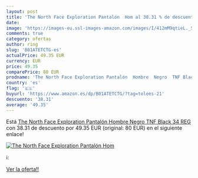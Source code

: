 ```yaml
---
layout: post
title: 'The North Face Exploration Pantalón  Hom al 38.31 % de descuento'
date: 
image: 'https://images-eu.ssl-images-amazon.com/images/I/412mM9qtieL._SL200_.jpg'
comments: true
category: ofertas
author: ring
slug: 'B01ATETCTG-es'
actualPrice: 49.35 EUR
currency: EUR
price: 49.35
comparePrice: 80 EUR
prodname: 'The North Face Exploration Pantalón  Hombre  Negro  TNF Black   34 REG'
country: 'es'
flag: '🇪🇸'
buyurl: 'https://www.amazon.es/dp/B01ATETCTG/?tag=tolees-21'
descuento: '38.31'
average: '49.35'
---
```


Está [The North Face Exploration Pantalón  Hombre  Negro  TNF Black   34 REG](https://www.amazon.es/dp/B01ATETCTG/?tag=tolees-21) con 38.31 de descuento por 49.35 EUR (original: 80 EUR) en el siguiente enlace!

[![The North Face Exploration Pantalón  Hom](https://images-eu.ssl-images-amazon.com/images/I/412mM9qtieL._SL200_.jpg)](https://www.amazon.es/dp/B01ATETCTG/?tag=tolees-21)

ℹ️:


[Ver la oferta!!](https://www.amazon.es/dp/B01ATETCTG/?tag=tolees-21)
